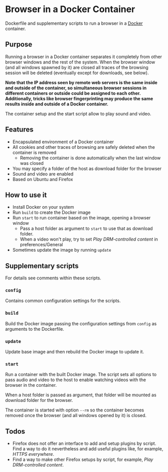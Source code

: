 # Browser in a Docker Container

Dockerfile and supplementary scripts to run a browser in a [Docker](https://www.docker.com) container.


## Purpose

Running a browser in a Docker container separates it completely from other browser windows and the rest of the system. When the browser window (and all windows spawned by it) are closed all traces of the browsing session will be deleted (eventually except for downloads, see below).

**Note that the IP address seen by remote web servers is the same inside and outside of the container, so simultaneous browser sessions in different containers or outside could be assigned to each other. Additionally, tricks like browser fingerprinting may produce the same results inside and outside of a Docker container.**

The container setup and the start script allow to play sound and video.


## Features

* Encapsulated environment of a Docker container
* All cookies and other traces of browsing are safely deleted when the container is removed
	* Removing the container is done automatically when the last window was closed
* You may specify a folder of the host as download folder for the browser
* Sound and video are enabled
* Based on Ubuntu and Firefox


## How to use it

* Install Docker on your system
* Run `build` to create the Docker image
* Run `start` to run container based on the image, opening a browser window
	* Pass a host folder as argument to `start` to use that as download folder.
	* When a video won't play, try to set _Play DRM-controlled content_ in preferences/General
* Sometimes update the image by running `update`


## Supplementary scripts

For details see comments within these scripts.


### `config`

Contains common configuration settings for the scripts.


### `build`

Build the Docker image passing the configuration settings from `config` as arguments to the Dockerfile.


### `update`

Update base image and then rebuild the Docker image to update it.


### `start`

Run a container with the built Docker image. The script sets all options to pass audio and video to the host to enable watching videos with the browser in the container.

When a host folder is passed as argument, that folder will be mounted as download folder for the browser.

The container is started with option `--rm` so the container becomes removed once the browser (and all windows opened by it) is closed.


## Todos

- Firefox does not offer an interface to add and setup plugins by script. Find a way to do it nevertheless and add useful plugins like, for example, _HTTPS everywhere_.
- Find a way to make other Firefox setups by script, for example, _Play DRM-controlled content_.


